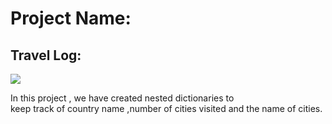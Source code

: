 # Project Name:
## Travel Log:
![](https://media.tenor.com/images/e50ddfa2aaf3bac9560c2fcdc495036e/tenor.gif)

In this project , we have created nested dictionaries to \
keep track of country name ,number of cities visited and the name of cities. 

